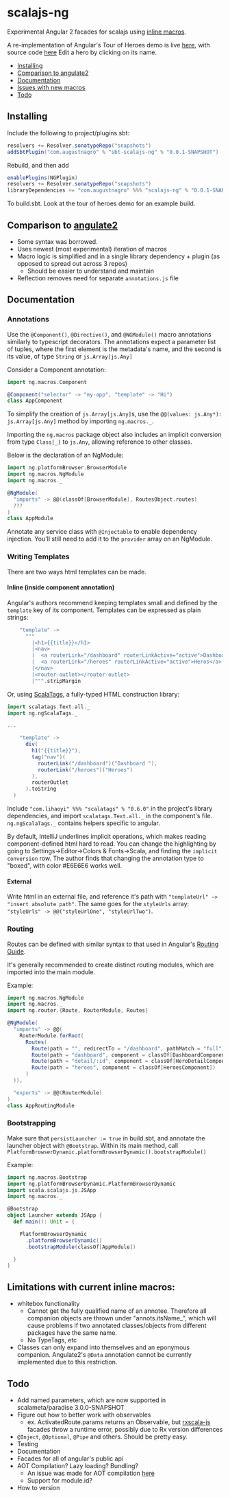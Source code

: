 # scalajs-ng

Experimental Angular 2 facades for scalajs using [inline macros](https://github.com/scalameta/paradise).

A re-implementation of Angular's Tour of Heroes demo is live [here](https://augustnagro.com/tourofheroes), with source code [here](https://github.com/AugustNagro/scalajs-ng-examples) Edit a hero by clicking on its name.

- [Installing](#installing)
- [Comparison to angulate2](#comparison-to-angulate2)
- [Documentation](#documentation)
- [Issues with new macros](#issues-with-current-edition-of-inline-macros)
- [Todo](#todo)

## Installing

Include the following to project/plugins.sbt:
```scala
resolvers += Resolver.sonatypeRepo("snapshots")
addSbtPlugin("com.augustnagro" % "sbt-scalajs-ng" % "0.0.1-SNAPSHOT")
```
Rebuild, and then add

```scala
enablePlugins(NGPlugin)
resolvers += Resolver.sonatypeRepo("snapshots")
libraryDependencies += "com.augustnagro" %%% "scalajs-ng" % "0.0.1-SNAPSHOT" 
```
To build.sbt. Look at the tour of heroes demo for an example build. 

## Comparison to [angulate2](https://github.com/jokade/angulate2)
- Some syntax was borrowed. 
- Uses newest (most experimental) iteration of macros
- Macro logic is simplified and in a single library dependency + plugin (as opposed to spread out across 3 repos)
    - Should be easier to understand and maintain
- Reflection removes need for separate `annotations.js` file

## Documentation
### Annotations
Use the `@Component()`, `@Directive()`, and `@NGModule()` macro annotations similarly to typescript decorators. The annotations expect a parameter list of tuples, where the first element is the metadata's name, and the second is its value, of type `String` or `js.Array[js.Any]` 

Consider a Component annotation:

```scala
import ng.macros.Component

@Component("selector" -> "my-app", "template" -> "Hi")
class AppComponent
```

To simplify the creation of `js.Array[js.Any]`s, use the `@@(values: js.Any*): js.Array[js.Any]` method by importing `ng.macros._`. 

Importing the `ng.macros` package object also includes an implicit conversion from type `Class[_]` to `js.Any`, allowing reference to other classes. 

Below is the declaration of an NgModule:
 
```scala
import ng.platformBrowser.BrowserModule
import ng.macros.NgModule
import ng.macros._

@NgModule(
  "imports" -> @@(classOf[BrowserModule], RoutesObject.routes) 
  ???
)
class AppModule
```

Annotate any service class with `@Injectable` to enable dependency injection. You'll still need to add it to the `provider` array on an NgModule.

### Writing Templates

There are two ways html templates can be made. 

#### Inline (inside component annotation)
Angular's authors recommend keeping templates small and defined by the `template` key of its component. Templates can be expressed as plain strings:

```scala
    "template" ->
      """
        |<h1>{{title}}</h1>
        |<nav>
        |  <a routerLink="/dashboard" routerLinkActive="active">Dashboard</a>
        |  <a routerLink="/heroes" routerLinkActive="active">Heros</a>
        |</nav>
        |<router-outlet></router-outlet>
        |""".stripMargin
```

Or, using [ScalaTags](http://www.lihaoyi.com/scalatags/#GettingStarted), a fully-typed HTML construction library:

```scala
import scalatags.Text.all._
import ng.ngScalaTags._

...

    "template" ->
      div(
        h1("{{title}}"),
        tag("nav")(
          routerLink("/dashboard")("Dashboard "),
          routerLink("/heroes")("Heroes")
        ),
        routerOutlet
      ).toString
  )
```
 
Include `"com.lihaoyi" %%% "scalatags" % "0.6.0"` in the project's library dependencies, and import `scalatags.Text.all._` in the component's file. `ng.ngScalaTags._` contains helpers specific to angular. 

By default, IntelliJ underlines implicit operations, which makes reading component-defined html hard to read. You can change the highlighting by going to Settings->Editor->Colors & Fonts->Scala, and finding the `implicit conversion` row. The author finds that changing the annotation type to "boxed", with color #E6E6E6 works well. 

#### External
Write html in an external file, and reference it's path with `"templateUrl" -> "insert absolute path"`. The same goes for the `styleUrls` array: `"styleUrls" -> @@("styleUrlOne", "styleUrlTwo")`.

### Routing

Routes can be defined with similar syntax to that used in Angular's [Routing Guide](https://angular.io/docs/ts/latest/guide/router.html). 

It's generally recommended to create distinct routing modules, which are imported into the main module.

Example: 

```scala
import ng.macros.NgModule
import ng.macros._
import ng.router.{Route, RouterModule, Routes}

@NgModule(
  "imports" -> @@(
    RouterModule.forRoot(
      Routes(
        Route(path = "", redirectTo = "/dashboard", pathMatch = "full"),
        Route(path = "dashboard", component = classOf[DashboardComponent]),
        Route(path = "detail/:id", component = classOf[HeroDetailComponent]),
        Route(path = "heroes", component = classOf[HeroesComponent])
      )
  )),

  "exports" -> @@(RouterModule)
)
class AppRoutingModule 
```

### Bootstrapping
Make sure that `persistLauncher := true` in build.sbt, and annotate the launcher object with `@Bootstrap`. Within its main method, call `PlatformBrowserDynamic.platformBrowserDynamic().bootstrapModule()`

Example: 

```scala
import ng.macros.Bootstrap
import ng.platformBrowserDynamic.PlatformBrowserDynamic
import scala.scalajs.js.JSApp
import ng.macros._

@Bootstrap
object Launcher extends JSApp {
  def main(): Unit = {

    PlatformBrowserDynamic
      .platformBrowserDynamic()
      .bootstrapModule(classOf[AppModule])

  }
}

```

## Limitations with current inline macros:
- whitebox functionality
    - Cannot get the fully qualified name of an annotee. Therefore all companion objects are thrown under "annots.itsName_", which will cause problems if two annotated classes/objects from different packages have the same name.
    - No TypeTags, etc
- Classes can only expand into themselves and an eponymous companion. Angulate2's `@Data` annotation cannot be currently implemented due to this restriction.

## Todo
- Add named parameters, which are now supported in scalameta/paradise 3.0.0-SNAPSHOT
- Figure out how to better work with observables
    - ex. ActivatedRoute.params returns an Observable, but [rxscala-js](https://github.com/LukaJCB/rxscala-js) facades throw a runtime error, possibly due to Rx version differences
- `@Inject`, `@Optional`, `@Pipe` and others. Should be pretty easy.
- Testing
- Documentation
- Facades for all of angular's public api
- AOT Compilation? Lazy loading? Bundling? 
    - An issue was made for AOT compilation [here](https://github.com/angular/angular/issues/11700)
    - Support for module.id?
- How to version
